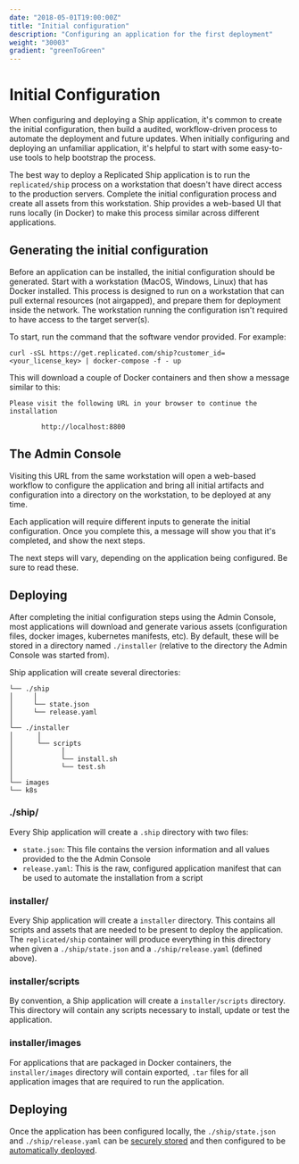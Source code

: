 ```yaml
---
date: "2018-05-01T19:00:00Z"
title: "Initial configuration"
description: "Configuring an application for the first deployment"
weight: "30003"
gradient: "greenToGreen"
---
```


# Initial Configuration

When configuring and deploying a Ship application, it's common to create the initial configuration, then build a audited, workflow-driven process to automate the deployment and future updates. When initially configuring and deploying an unfamiliar application, it's helpful to start with some easy-to-use tools to help bootstrap the process.

The best way to deploy a Replicated Ship application is to run the `replicated/ship` process on a workstation that doesn't have direct access to the production servers. Complete the initial configuration process and create all assets from this workstation. Ship provides a web-based UI that runs locally (in Docker) to make this process similar across different applications.

## Generating the initial configuration

Before an application can be installed, the initial configuration should be generated. Start with a workstation (MacOS, Windows, Linux) that has Docker installed. This process is designed to run on a workstation that can pull external resources (not airgapped), and prepare them for deployment inside the network. The workstation running the configuration isn't required to have access to the target server(s).

To start, run the command that the software vendor provided. For example:

```shell
curl -sSL https://get.replicated.com/ship?customer_id=<your_license_key> | docker-compose -f - up
```

This will download a couple of Docker containers and then show a message similar to this:

```shell
Please visit the following URL in your browser to continue the installation

        http://localhost:8800

```

## The Admin Console

Visiting this URL from the same workstation will open a web-based workflow to configure the application and bring all initial artifacts and configuration into a directory on the workstation, to be deployed at any time.

Each application will require different inputs to generate the initial configuration. Once you complete this, a message will show you that it's completed, and show the next steps.

The next steps will vary, depending on the application being configured. Be sure to read these.

## Deploying

After completing the initial configuration steps using the Admin Console, most applications will download and generate various assets (configuration files, docker images, kubernetes manifests, etc). By default, these will be stored in a directory named `./installer` (relative to the directory the Admin Console was started from).

Ship application will create several directories:

```
└── ./ship
│     │
│     └── state.json
│     └── release.yaml
│
└── ./installer
│      │
│      └── scripts
│            │
│            └── install.sh
│            └── test.sh
│
└── images
└── k8s
```

### ./ship/

Every Ship application will create a `.ship` directory with two files:

- `state.json`: This file contains the version information and all values provided to the the Admin Console
- `release.yaml`: This is the raw, configured application manifest that can be used to automate the installation from a script

### installer/

Every Ship application will create a `installer` directory. This contains all scripts and assets that are needed to be present to deploy the application. The `replicated/ship` container will produce everything in this directory when given a `./ship/state.json` and a `./ship/release.yaml` (defined above).

### installer/scripts

By convention, a Ship application will create a `installer/scripts` directory. This directory will contain any scripts necessary to install, update or test the application.

### installer/images

For applications that are packaged in Docker containers, the `installer/images` directory will contain exported, `.tar` files for all application images that are required to run the application.

## Deploying

Once the application has been configured locally, the `./ship/state.json` and `./ship/release.yaml` can be [securely stored](../manage-state) and then configured to be [automatically deployed](../automated-deployment).
